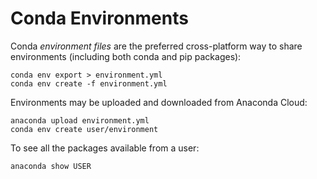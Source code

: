 # Conda Environments

Conda *environment files* are the preferred cross-platform way to share environments (including both conda and pip packages):

    conda env export > environment.yml
    conda env create -f environment.yml

Environments may be uploaded and downloaded from Anaconda Cloud:

    anaconda upload environment.yml
    conda env create user/environment

To see all the packages available from a user:

    anaconda show USER
